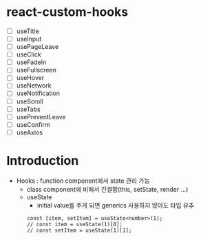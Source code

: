 # react-custom-hooks

- [ ] useTitle
- [ ] useInput
- [ ] usePageLeave
- [ ] useClick
- [ ] useFadeIn
- [ ] useFullscreen
- [ ] useHover
- [ ] useNetwork
- [ ] useNotification
- [ ] useScroll
- [ ] useTabs
- [ ] usePreventLeave
- [ ] useConfirm
- [ ] useAxios

# Introduction

- Hooks : function component에서 state 관리 가능
  - class component에 비해서 간결함(this, setState, render ...)
  - useState
    - initial value를 주게 되면 generics 사용하지 않아도 타입 유추
    ```
    const [item, setItem] = useState<number>(1);
    // const item = useState(1)[0];
    // const setItem = useState(1)[1];
    ```
